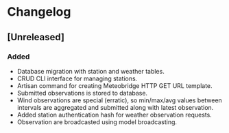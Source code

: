 # Changelog

## [Unreleased]

### Added
- Database migration with station and weather tables.
- CRUD CLI interface for managing stations.
- Artisan command for creating Meteobridge HTTP GET URL template.
- Submitted observations is stored to database.
- Wind observations are special (erratic), so min/max/avg values
  between intervals are aggregated and submitted along with latest
  observation.
- Added station authentication hash for weather observation requests.
- Observation are broadcasted using model broadcasting.
